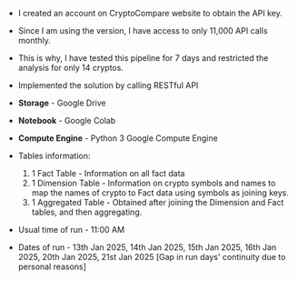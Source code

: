 - I created an account on CryptoCompare website to obtain the API key.
- Since I am using the version, I have access to only 11,000 API calls monthly.
- This is why, I have tested this pipeline for 7 days and restricted the analysis for only 14 cryptos.
- Implemented the solution by calling RESTful API

- **Storage** -  Google Drive
- **Notebook** - Google Colab
- **Compute Engine** - Python 3 Google Compute Engine

- Tables information:
  1. 1 Fact Table - Information on all fact data
  2. 1 Dimension Table - Information on crypto symbols and names to map the names of crypto to Fact data using symbols as joining keys.
  3. 1 Aggregated Table - Obtained after joining the Dimension and Fact tables, and then aggregating.
- Usual time of run - 11:00 AM
- Dates of run - 13th Jan 2025, 14th Jan 2025, 15th Jan 2025, 16th Jan 2025, 20th Jan 2025, 21st Jan 2025 [Gap in run days' continuity due to personal reasons]
